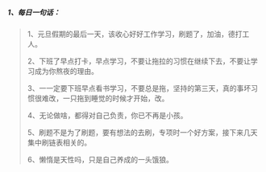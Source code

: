 ##### 1、每日一句话：
> 1、元旦假期的最后一天，该收心好好工作学习，刷题了，加油，德打工人。 
> 
> 2、下班了早点打卡，早点学习，不要让拖拉的习惯在继续下去，不要让学习成为你熬夜的理由。
> 
> 3、一一定要下班早点看书学习，不要总是拖，坚持的第三天，真的事坏习惯很难改，一只拖到睡觉的时候才开始，改。
> 
> 4、无论做啥，都得对自己负责，你已不再是小孩。
> 
> 5、刷题不是为了刷题，要有想法的去刷，专项时一个好方案，接下来几天集中刷链表相关的。
> 
> 6、懒惰是天性吗，只是自己养成的一头饿狼。
